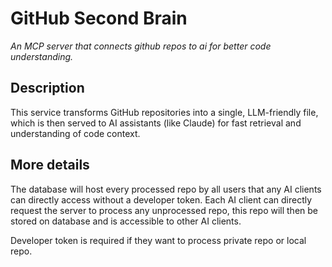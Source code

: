 # GitHub Second Brain
_An MCP server that connects  github repos to ai for better code understanding._
## Description
This service transforms GitHub repositories into a single, LLM-friendly file, which is then served to AI assistants (like Claude) for fast retrieval and understanding of code context.
## More details
The database will host every processed repo by all users that any AI clients can directly access without a developer token. Each AI client can directly request the server to process any unprocessed repo, this repo will then be stored on database and is accessible to other AI clients.

Developer token is required if they want to process private repo or local repo.
